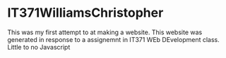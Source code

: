 # IT371WilliamsChristopher
This was my first attempt to at making a website. 
This website was generated in response to a assignemnt in IT371 WEb DEvelopment class. 
Little to no Javascript
